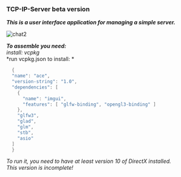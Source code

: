 ### TCP-IP-Server beta version
***This is a user interface application for managing a simple server.***

![chat2](https://user-images.githubusercontent.com/23383424/198527045-eee38e67-0ddf-4e81-9327-6eb3dca23718.gif)

***To assemble you need:***    
*install: vcpkg*   
*run vcpkg.json to install: *

``` C++
  {
  "name": "ace",
  "version-string": "1.0",
  "dependencies": [
    {
      "name": "imgui",
      "features": [ "glfw-binding", "opengl3-binding" ]
    },
    "glfw3",
    "glad",
    "glm",
    "stb",
    "asio"
  ]
  }
```
*To run it, you need to have at least version 10 of DirectX installed.*    
*This version is incomplete!*    
